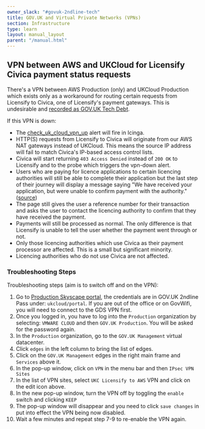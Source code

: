 ```yaml
---
owner_slack: "#govuk-2ndline-tech"
title: GOV.UK and Virtual Private Networks (VPNs)
section: Infrastructure
type: learn
layout: manual_layout
parent: "/manual.html"
---
```


## VPN between AWS and UKCloud for Licensify Civica payment status requests

There's a VPN between AWS Production (only) and UKCloud Production which exists
only as a workaround for routing certain requests from Licensify to Civica, one
of Licensify's payment gateways. This is undesirable and [recorded as
GOV.UK Tech Debt][tech-debt-card].

[tech-debt-card]: https://trello.com/c/CG5mc7Zi/213-licensify-connection-to-civica-still-goes-via-uk-cloud-and-vpn-from-aws

If this VPN is down:

* The [check_uk_cloud_vpn_up](https://alert.production.govuk.digital/cgi-bin/icinga/status.cgi?search_string=vpn.*licensify) alert will fire in Icinga.
* HTTP(S) requests from Licensify to Civica will originate from our AWS NAT gateways instead of UKCloud. This means the source IP address will fail to match Civica's IP-based access control lists.
* Civica will start returning `403 Access Denied` instead of `200 OK` to Licensify and to the probe which triggers the vpn-down alert.
* Users who are paying for licence applications to certain licencing authorities will still be able to complete their application but the last step of their journey will display a message saying "We have received your application, but were unable to confirm payment with the authority." ([source](https://github.com/alphagov/licensify/blob/master/frontend/app/views/licensing/payments/unknown.scala.html))
* The page still gives the user a reference number for their transaction and asks the user to contact the licencing authority to confirm that they have received the payment.
* Payments will still be processed as normal. The only difference is that Licensify is unable to tell the user whether the payment went through or not.
* Only those licencing authorities which use Civica as their payment processor are affected. This is a small but significant minority.
* Licencing authorities who do not use Civica are not affected.

### Troubleshooting Steps

Troubleshooting steps (aim is to switch off and on the VPN):

1. Go to [Production Skyscape portal](https://portal.skyscapecloud.com/), the credentials are in GOV.UK 2ndline Pass under: `ukcloud/portal`. If you are out of the office or on GovWifi, you will need to connect to the GDS VPN first.
2. Once you logged in, you have to log into the `Production` organization by selecting: `VMWARE CLOUD` and then `GOV.UK Production`. You will be asked for the password again.
3. In the `Production` organization, go to the `GOV.UK Management` virtual datacenter.
4. Click `edges` in the left column to bring the list of edges.
5. Click on the `GOV.UK Management` edges in the right main frame and `Services` above it.
6. In the pop-up window, click on `VPN` in the menu bar and then `IPsec VPN Sites`
7. In the list of VPN sites, select `UKC Licensify to AWS` VPN and click on the edit icon above.
8. In the new pop-up window, turn the VPN off by toggling the `enable` switch and clicking `KEEP`
9. The pop-up window will disappear and you need to click `save changes` in put into effect the VPN being now disabled.
10. Wait a few minutes and repeat step 7-9 to re-enable the VPN again.
